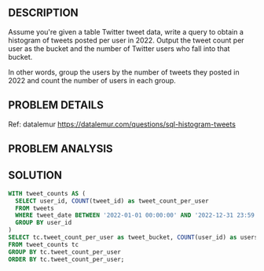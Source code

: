 ## DESCRIPTION
Assume you're given a table Twitter tweet data, write a query to obtain a histogram of tweets posted per user in 2022. Output the tweet count per user as the bucket and the number of Twitter users who fall into that bucket.

In other words, group the users by the number of tweets they posted in 2022 and count the number of users in each group.

## PROBLEM DETAILS
Ref: datalemur
<https://datalemur.com/questions/sql-histogram-tweets>

## PROBLEM ANALYSIS

## SOLUTION
```sql
WITH tweet_counts AS (
  SELECT user_id, COUNT(tweet_id) as tweet_count_per_user
  FROM tweets
  WHERE tweet_date BETWEEN '2022-01-01 00:00:00' AND '2022-12-31 23:59:59'
  GROUP BY user_id
)
SELECT tc.tweet_count_per_user as tweet_bucket, COUNT(user_id) as users_num
FROM tweet_counts tc
GROUP BY tc.tweet_count_per_user
ORDER BY tc.tweet_count_per_user;
```

